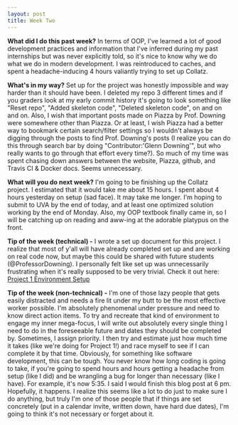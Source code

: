 ```yaml
---
layout: post
title: Week Two
---
```


**What did I do this past week?** In terms of OOP, I've learned a lot of good development practices and information that I've inferred during my past internships but was never explicitly told, so it's nice to know why we do what we do in modern development. I was reintroduced to caches, and spent a headache-inducing 4 hours valiantly trying to set up Collatz. 

**What's in my way?** Set up for the project was honestly impossible and way harder than it should have been. I deleted my repo 3 different times and if you graders look at my early commit history it's going to look something like "Reset repo", "Added skeleton code", "Deleted skeleton code", on and on and on. Also, I wish that important posts made on Piazza by Prof. Downing were somewhere other than Piazza. Or at least, I wish Piazza had a better way to bookmark certain search/filter settings so I wouldn't always be digging through the posts to find Prof. Downing's posts (I realize you can do this through search bar by doing "Contributor:'Glenn Downing'", but who really wants to go through that effort every time?). So much of my time was spent chasing down answers between the website, Piazza, github, and Travis CI & Docker docs. Seems unnecessary. 

**What will you do next week?** I'm going to be finishing up the Collatz project. I estimated that it would take me about 15 hours. I spent about 4 hours yesterday on setup (sad face). It may take me longer. I'm hoping to submit to UVA by the end of today, and at least one optimized solution working by the end of Monday. Also, my OOP textbook finally came in, so I will be catching up on reading and aww-ing at the adorable platypus on the front. 


**Tip of the week (technical) -**
I wrote a set up document for this project. I realize that most of y'all will have already completed set up and are working on real code now, but maybe this could be shared with future students (@ProfessorDowning). I personally felt like set up was unnecessarily frustrating when it's really supposed to be very trivial. Check it out here: [Project 1 Environment Setup](https://docs.google.com/document/d/1q1qBWd--QlUdtGk81bacsxQXUAI2WGd4gGnC5maq-hY/edit?usp=sharing)

**Tip of the week (non-technical) -**
I'm one of those lazy people that gets easily distracted and needs a fire lit under my butt to be the most effective worker possible. I'm absolutely phenomenal under pressure and need to know direct action items. To try and recreate that kind of environment to engage my inner mega-focus, I will write out absolutely every single thing I need to do in the foreseeable future and dates they should be completed by. Sometimes, I assign priority. I then try and estimate just how much time it takes (like we're doing for Project 1!) and race myself to see if I can complete it by that time. Obviously, for something like software development, this can be tough. You never know how long coding is going to take, if you're going to spend hours and hours getting a headache from setup (like I did) and be wrangling a bug for longer than necessary (like I have). For example, it's now 5:35. I said I would finish this blog post at 6 pm. Hopefully, it happens. I realize this seems like a lot to do just to make sure I do anything, but truly I'm one of those people that if things are set concretely (put in a calendar invite, written down, have hard due dates), I'm going to think it's not necessary or forget about it. 